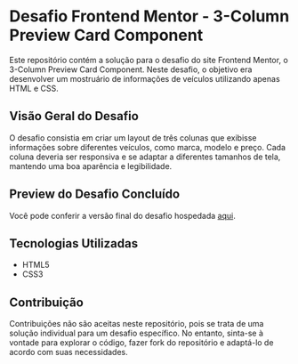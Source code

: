 # Desafio Frontend Mentor - 3-Column Preview Card Component

Este repositório contém a solução para o desafio do site Frontend Mentor, o 3-Column Preview Card Component. Neste desafio, o objetivo era desenvolver um mostruário de informações de veículos utilizando apenas HTML e CSS.

## Visão Geral do Desafio

O desafio consistia em criar um layout de três colunas que exibisse informações sobre diferentes veículos, como marca, modelo e preço. Cada coluna deveria ser responsiva e se adaptar a diferentes tamanhos de tela, mantendo uma boa aparência e legibilidade.

## Preview do Desafio Concluído

Você pode conferir a versão final do desafio hospedada [aqui](https://xx-mill3r-xx.github.io/frontendMentor-3-column-preview-card-component_Challenge/).

## Tecnologias Utilizadas

- HTML5
- CSS3

## Contribuição

Contribuições não são aceitas neste repositório, pois se trata de uma solução individual para um desafio específico. No entanto, sinta-se à vontade para explorar o código, fazer fork do repositório e adaptá-lo de acordo com suas necessidades.
